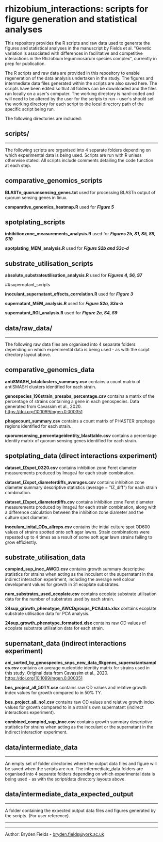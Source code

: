 rhizobium_interactions: scripts for figure generation and statistical analyses
===

This repository provides the R scripts and raw data used to generate the figures and statistical analyses in the manuscript by Fields et al. "Genetic variation is associated with differences in facilitative and competitive interactions in the Rhizobium leguminosarum species complex", currently in prep for publication.

The R scripts and raw data are provided in this repository to enable regeneration of the data analysis undertaken in the study. The figures and intermediate data files generated within the scripts are also saved here. The scripts have been edited so that all folders can be downloaded and the files run locally on a user's computer. The working directory is hard-coded and will need to be altered by the user for the scripts to run - user's should set the working directory for each script to the local directory path of the specific script being run.

The following directories are included:





## scripts/
-----

The following scripts are organised into 4 separate folders depending on which experimental data is being used. 
Scripts are run with R unless otherwise stated. 
All scripts include comments detailing the code function at each step.

## comparative_genomics_scripts

**BLASTn_quorumsensing_genes.txt** used for processing BLASTn output of quorum sensing genes in linux.

**comparative_genomics_heatmap.R** used for ***Figure 5***


## spotplating_scripts

**inhibitionzone_measurements_analysis.R** used for ***Figures 2b, S1, S5, S9, S10*** 	

**spotplating_MEM_analysis.R** used for ***Figure S2b and S3c-d***	


## substrate_utilisation_scripts			

**absolute_substrateutilisation_analysis.R** used for ***Figures 4, S6, S7***	


##supernatant_scripts

**inoculant_supernatant_effects_correlation.R** used for ***Figure 3***  
			
**supernatant_MEM_analysis.R** used for ***Figure S2a, S3a-b***
		
**supernatant_RGI_analysis.R** used for ***Figure 2a, S4, S9***





## data/raw_data/
-----

The following raw data files are organised into 4 separate folders depending on which experimental data is being used - as with the script directory layout above. 

## comparative_genomics_data

**antiSMASH_totalclusters_summary.csv** contains a count matrix of antiSMASH clusters identified for each strain.

**genospecies_196strain_presabs_percentage.csv** contains a matrix of the percentage of strains containing a gene in each genospecies. Data generated from Cavassim et al., 2020. https://doi.org/10.1099/mgen.0.000351

**phagecount_summary.csv** contains a count matrix of PHASTER prophage regions identified for each strain.

**quorumsensing_percentageidentity_blasttable.csv** contains a percentage identity matrix of quorum sensing genes identified for each strain.


## spotplating_data (direct interactions experiment)

**dataset_IZspot_0320.csv** contains inhibition zone Feret diameter measurements produced by ImageJ for each strain combination. 

**dataset_IZspot_diameterdiffs_averages.csv** contains inhibition zone diameter summary descriptive statistics (average = "IZ_diff") for each strain combination.

**dataset_IZspot_diameterdiffs.csv** contains inhibition zone Feret diameter measurements produced by ImageJ for each strain combination, along with a difference calculation between the inhibition zone diameter and the culture spot diameter.

**inoculum_inital_ODs_allreps.csv** contains the initial culture spot OD600 values of strains spotted onto soft agar lawns. Strain combinations were repeated up to 4 times as a result of some soft agar lawn strains failing to grow efficiently. 


## substrate_utilisation_data

**compind_sup_inoc_AWCD.csv** contains growth summary descriptive statistics for strains when acting as the inoculant or the supernatant in the indirect interaction experiment, including the average well colour development values for growth in 31 ecoplate substrates.

**num_substrates_used_ecoplate.csv** contains ecoplate substrate utilisation data for the number of substrates used by each strain.

**24sup_growth_phenotype_AWCDgroups_PCAdata.xlsx** contains ecoplate substrate utilisation data for PCA analysis.

**24sup_growth_phenotype_formatted.xlsx** contains raw OD values of ecoplate substrate utilisation data for each strain.


## supernatant_data (indirect interactions experiment)

**ani_sorted_by_genospecies_snps_new_data_6kgenes_supernatantsamples.csv** contains an average nucleotide identity matrix for strains used in this study. Original data from Cavassim et al., 2020. https://doi.org/10.1099/mgen.0.000351

**bes_project_all_50TY.csv** contains raw OD values and relative growth index values for growth compared to in 50% TY. 

**bes_project_all_no1.csv** contains raw OD values and relative growth index values for growth compared to in a strain's own supernatant (indirect interactions experiment).

**combined_compind_sup_inoc.csv** contains growth summary descriptive statistics for strains when acting as the inoculant or the supernatant in the indirect interaction experiment.





## data/intermediate_data
-----

An empty set of folder directories where the output data files and figure will be saved when the scripts are run. The intermediate_data folders are organised into 4 separate folders depending on which experimental data is being used - as with the script/data directory layouts above. 





## data/intermediate_data_expected_output
-----

A folder containing the expected output data files and figures generated by the scripts. (For user reference).



---------
---
Author: Bryden Fields - bryden.fields@york.ac.uk